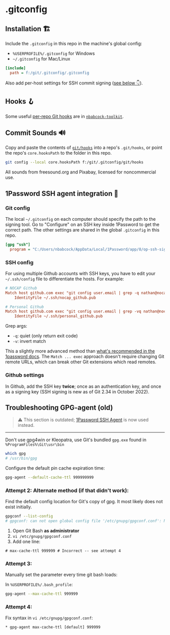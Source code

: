 # .gitconfig

## Installation 🏗️

Include the `.gitconfig` in this repo in the machine's global config:

- `%USERPROFILE%/.gitconfig` for Windows
- `~/.gitconfig` for Mac/Linux

```ini
[include]
  path = f:/git/.gitconfig/.gitconfig
```

Also add per-host settings for SSH commit signing ([see below 👇](#git-config)).

## Hooks 🪝

Some useful [per-repo Git hooks](https://github.com/nathanbabcock/nbabcock-toolkit/tree/master/src/git/hooks) are in [`nbabcock-toolkit`](https://github.com/nathanbabcock/nbabcock-toolkit).

## Commit Sounds 🔊

Copy and paste the contents of [`git/hooks`](./git/hooks) into a repo's `.git/hooks`, or point the repo's `core.hooksPath` to the folder in this repo.

```sh
git config --local core.hooksPath f:/git/.gitconfig/git/hooks
```

All sounds from freesound.org and Pixabay, licensed for noncommercial use.

## 1Password SSH agent integration 🔐

### Git config

The local `~/.gitconfig` on each computer should specify the path to the
  signing tool. Go to "Configure" on an SSH key inside 1Password to get the
  correct path. The other settings are shared in the global `.gitconfig` in this repo.

```ini
[gpg "ssh"]
  program = "C:/Users/nbabcock/AppData/Local/1Password/app/8/op-ssh-sign.exe"
```

### SSH config

For using multiple Github accounts with SSH keys, you have to edit your
`~/.ssh/config` file to differentiate the hosts. For example:

```ini
# NOCAP Github
Match host github.com exec "git config user.email | grep -q nathan@nocapinc.com"
    IdentityFile ~/.ssh/nocap_github.pub

# Personal Github
Match host github.com exec "git config user.email | grep -vq nathan@nocapinc.com"
    IdentityFile ~/.ssh/personal_github.pub
```

Grep args:

- `-q`: quiet (only return exit code)
- `-v`: invert match

This a slightly more advanced method than [what's recommended in the 1password docs](https://developer.1password.com/docs/ssh/agent/advanced/#use-multiple-github-accounts). The `Match ... exec` approach doesn't require changing Git remote URLs, which can break other Git extensions which read remotes.

### Github settings

In Github, add the SSH key **twice**; once as an authentication key, and once as
a signing key (SSH signing is new as of Git 2.34 in October 2022).

## Troubleshooting GPG-agent (old)

> ⚠ This section is outdated; [1Password SSH Agent](https://developer.1password.com/docs/ssh/get-started/) is now used instead.

---

Don't use gpg4win or Kleopatra, use Git's bundled `gpg.exe` found in `%ProgramFiles%\Git\usr\bin`

```sh
which gpg
# /usr/bin/gpg
```

Configure the default pin cache expiration time:

```sh
gpg-agent --default-cache-ttl 999999999
```

### Attempt 2: Alternate method (if that didn't work):

Find the default config location for Git's copy of gpg. It most likely does not exist initially.

```sh
gpgconf --list-config
# gpgconf: can not open global config file '/etc/gnupg/gpgconf.conf': No such file or directory
```

1. Open Git Bash **as administrator**
2. `vi /etc/gnupg/gpgconf.conf`
3. Add one line:

```properties
# max-cache-ttl 999999 # Incorrect -- see attempt 4
```

### Attempt 3:

Manually set the parameter every time git bash loads:

In `%USERPROFILE%/.bash_profile`:

```sh
gpg-agent --max-cache-ttl 999999
```

### Attempt 4:

Fix syntax in `vi /etc/gnupg/gpgconf.conf`:

```properties
* gpg-agent max-cache-ttl [default] 999999
```
